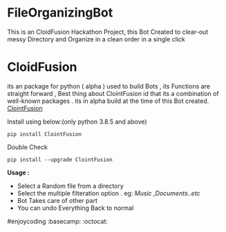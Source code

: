 # FileOrganizingBot

This is an CloidFusion Hackathon Project, this Bot Created to clear-out messy Directory and Organize in a clean order in a single click
 # CloidFusion

 its an package for python ( alpha ) used to build Bots , its Functions are straight forward , Best thing about ClointFusion id that its a combination of well-known packages . its in alpha build at the time of this Bot created.
 [ClointFusion](https://pypi.org/project/ClointFusion/)

Install using below:(only python 3.8.5 and above)
 ```
pip install ClointFusion
```
Double Check
```
pip install --upgrade ClointFusion
```
**Usage :**
-  Select a Random file from a directory
-   Select the multiple filteration option . eg: _Music ,Documents..etc_
-  Bot Takes care of other part
- You can undo Everything Back to normal  

#enjoycoding  :basecamp: :octocat:
